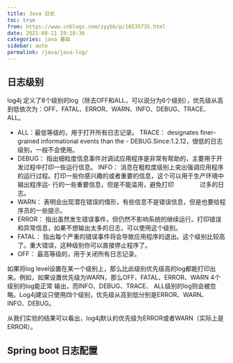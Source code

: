 ```yaml
---
title: Java 日志
toc: true
from: https://www.cnblogs.com/zyybb/p/10535735.html
date: 2021-08-11 19:18:36
categories: java 基础
sidebar: auto
permalink: /java/java-log/
---
```




## 日志级别

log4j 定义了8个级别的log（除去OFF和ALL，可以说分为6个级别），优先级从高到低依次为：OFF、FATAL、ERROR、WARN、INFO、DEBUG、TRACE、 ALL。

- ALL：最低等级的，用于打开所有日志记录。
TRACE： designates finer-grained informational events than the - DEBUG.Since:1.2.12，很低的日志级别，一般不会使用。
- DEBUG： 指出细粒度信息事件对调试应用程序是非常有帮助的，主要用于开发过程中打印一些运行信息。
INFO：  消息在粗粒度级别上突出强调应用程序的运行过程。打印一些你感兴趣的或者重要的信息，这个可以用于生产环境中输出程序运- 行的一些重要信息，但是不能滥用，避免打印  　　　　过多的日志。
- WARN： 表明会出现潜在错误的情形，有些信息不是错误信息，但是也要给程序员的一些提示。
- ERROR： 指出虽然发生错误事件，但仍然不影响系统的继续运行。打印错误和异常信息，如果不想输出太多的日志，可以使用这个级别。
- FATAL： 指出每个严重的错误事件将会导致应用程序的退出。这个级别比较高了。重大错误，这种级别你可以直接停止程序了。
- OFF： 最高等级的，用于关闭所有日志记录。

如果将log level设置在某一个级别上，那么比此级别优先级高的log都能打印出来。例如，如果设置优先级为WARN，那么OFF、FATAL、ERROR、WARN 4个级别的log能正常              输出，而INFO、DEBUG、TRACE、 ALL级别的log则会被忽略。Log4j建议只使用四个级别，优先级从高到低分别是ERROR、WARN、INFO、DEBUG。

从我们实验的结果可以看出，log4j默认的优先级为ERROR或者WARN（实际上是ERROR）。



## Spring boot 日志配置


